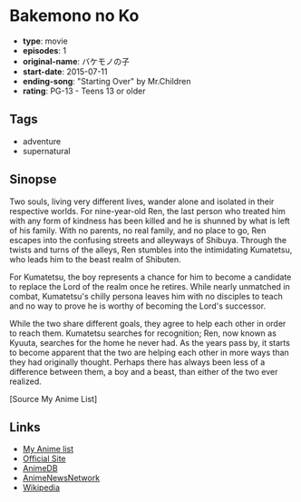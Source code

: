 # Bakemono no Ko

-   **type**: movie
-   **episodes**: 1
-   **original-name**: バケモノの子
-   **start-date**: 2015-07-11
-   **ending-song**: "Starting Over" by Mr.Children
-   **rating**: PG-13 - Teens 13 or older

## Tags

-   adventure
-   supernatural

## Sinopse

Two souls, living very different lives, wander alone and isolated in their respective worlds. For nine-year-old Ren, the last person who treated him with any form of kindness has been killed and he is shunned by what is left of his family. With no parents, no real family, and no place to go, Ren escapes into the confusing streets and alleyways of Shibuya. Through the twists and turns of the alleys, Ren stumbles into the intimidating Kumatetsu, who leads him to the beast realm of Shibuten.

For Kumatetsu, the boy represents a chance for him to become a candidate to replace the Lord of the realm once he retires. While nearly unmatched in combat, Kumatetsu's chilly persona leaves him with no disciples to teach and no way to prove he is worthy of becoming the Lord's successor.

While the two share different goals, they agree to help each other in order to reach them. Kumatetsu searches for recognition; Ren, now known as Kyuuta, searches for the home he never had. As the years pass by, it starts to become apparent that the two are helping each other in more ways than they had originally thought. Perhaps there has always been less of a difference between them, a boy and a beast, than either of the two ever realized.

[Source My Anime List]

## Links

-   [My Anime list](https://myanimelist.net/anime/28805/Bakemono_no_Ko)
-   [Official Site](http://www.bakemono-no-ko.jp/)
-   [AnimeDB](http://anidb.info/perl-bin/animedb.pl?show=anime&aid=10967)
-   [AnimeNewsNetwork](http://www.animenewsnetwork.com/encyclopedia/anime.php?id=16693)
-   [Wikipedia](http://en.wikipedia.org/wiki/The_Boy_and_the_Beast)
